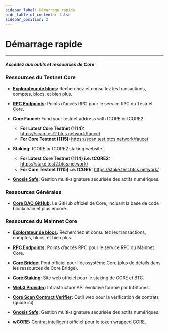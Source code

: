 ```yaml
---
sidebar_label: Démarrage rapide
hide_table_of_contents: false
sidebar_position: 2
---
```


# Démarrage rapide

---

#### _Accédez aux outils et ressources de Core_

### Ressources du Testnet Core

- **[Explorateur de blocs](https://scan.test.btcs.network/):** Recherchez et consultez les transactions, comptes, blocs, et bien plus.

- **[RPC Endpoints](https://chainlist.org/chain/1115):** Points d’accès RPC pour le service RPC du Testnet Core.

- **Core Faucet:** Fund your testnet address with tCORE or tCORE2.
  - **For Latest Core Testnet (1114):** https://scan.test2.btcs.network/faucet
  - **For Core Testnet (1115):** https://scan.test.btcs.network/faucet

- **Staking:** tCORE or tCORE2 staking website.
  - **For Latest Core Testnet (1114) i.e. tCORE2:** https://stake.test2.btcs.network/
  - **For Core Testnet (1115) i.e. tCORE:** https://stake.test.btcs.network/

- **[Gnosis Safe](https://safe.test.btcs.network/welcome):** Gestion multi-signature sécurisée des actifs numériques.

### Ressources Générales

- **[Core DAO GitHub](https://github.com/coredao-org):** Le GitHub officiel de Core, incluant la base de code blockchain et plus encore.

### Ressources du Mainnet Core

- **[Explorateur de blocs](https://scan.coredao.org/):** Recherchez et consultez les transactions, comptes, blocs, et bien plus.

- **[RPC Endpoints](https://chainlist.org/chain/1116):** Points d’accès RPC pour le service RPC du Mainnet Core.

- **[Core Bridge](https://bridge.coredao.org/):** Pont officiel pour l'écosystème Core (plus de détails dans les ressources de Core Bridge).

- **[Core Staking](https://stake.coredao.org/):** Site web officiel pour le staking de CORE et BTC.

- **[Web3 Provider](https://cloud.infstones.com/login):** Infrastructure API évolutive fournie par InfStones.

- **[Core Scan Contract Verifier](https://scan.coredao.org/verifyContract):** Outil web pour la vérification de contrats (guide ici).

- **[Gnosis Safe](https://safe.coredao.org/welcome):** Gestion multi-signature sécurisée des actifs numériques.

- **[wCORE](https://scan.coredao.org/address/0x191e94fa59739e188dce837f7f6978d84727ad01):** Contrat intelligent officiel pour le token wrapped CORE.
